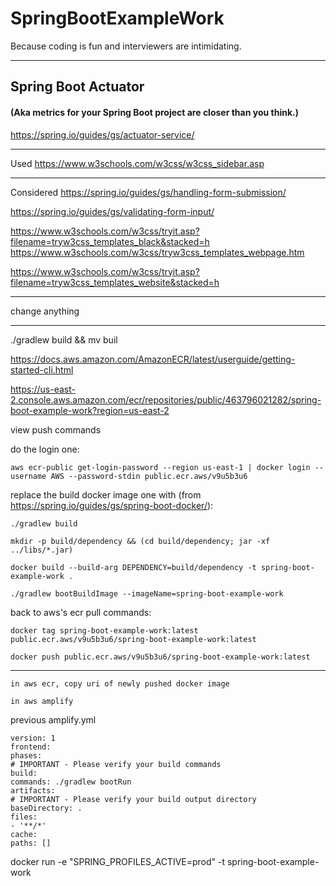 # SpringBootExampleWork
Because coding is fun and interviewers are intimidating.

---

## Spring Boot Actuator 
#### (Aka metrics for your Spring Boot project are closer than you think.)
https://spring.io/guides/gs/actuator-service/

---
Used
https://www.w3schools.com/w3css/w3css_sidebar.asp

---

Considered
https://spring.io/guides/gs/handling-form-submission/

https://spring.io/guides/gs/validating-form-input/

https://www.w3schools.com/w3css/tryit.asp?filename=tryw3css_templates_black&stacked=h
https://www.w3schools.com/w3css/tryw3css_templates_webpage.htm

https://www.w3schools.com/w3css/tryit.asp?filename=tryw3css_templates_website&stacked=h


---

change anything


---



./gradlew build && mv buil





https://docs.aws.amazon.com/AmazonECR/latest/userguide/getting-started-cli.html


https://us-east-2.console.aws.amazon.com/ecr/repositories/public/463796021282/spring-boot-example-work?region=us-east-2

view push commands

do the login one: 

    aws ecr-public get-login-password --region us-east-1 | docker login --username AWS --password-stdin public.ecr.aws/v9u5b3u6

replace the build docker image one with (from https://spring.io/guides/gs/spring-boot-docker/):

    ./gradlew build

    mkdir -p build/dependency && (cd build/dependency; jar -xf ../libs/*.jar)
    
    docker build --build-arg DEPENDENCY=build/dependency -t spring-boot-example-work .
    
    ./gradlew bootBuildImage --imageName=spring-boot-example-work

back to aws's ecr pull commands:

    docker tag spring-boot-example-work:latest public.ecr.aws/v9u5b3u6/spring-boot-example-work:latest

    docker push public.ecr.aws/v9u5b3u6/spring-boot-example-work:latest


---

    in aws ecr, copy uri of newly pushed docker image

    in aws amplify


previous amplify.yml 

    version: 1
    frontend:
    phases:
    # IMPORTANT - Please verify your build commands
    build:
    commands: ./gradlew bootRun
    artifacts:
    # IMPORTANT - Please verify your build output directory
    baseDirectory: .
    files:
    - '**/*'
    cache:
    paths: []


docker run -e "SPRING_PROFILES_ACTIVE=prod" -t spring-boot-example-work
